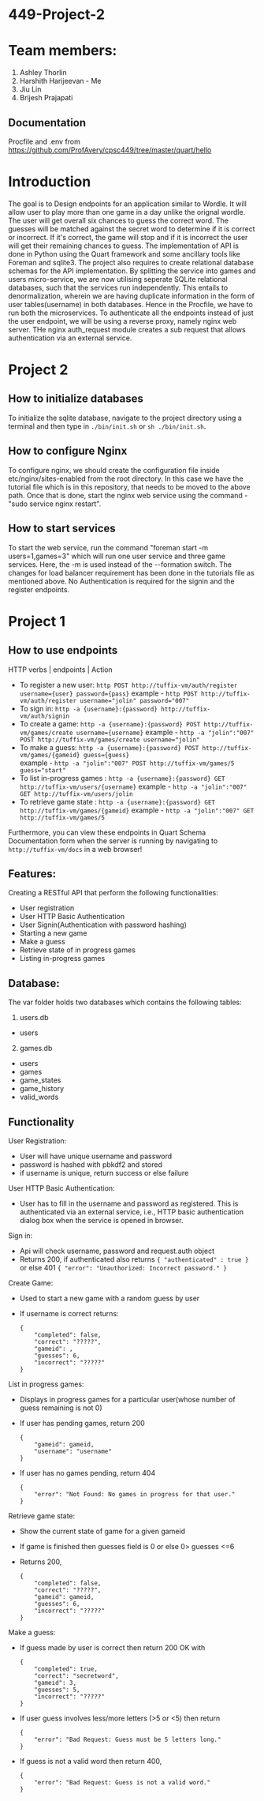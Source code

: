 # 449-Project-2

# Team members:
1. Ashley Thorlin
2. Harshith Harijeevan - Me
3. Jiu Lin
4. Brijesh Prajapati

## Documentation
Procfile and .env from https://github.com/ProfAvery/cpsc449/tree/master/quart/hello

# Introduction
The goal is to Design endpoints for an application similar to Wordle. It will allow user to play more than one game in a day unlike the orignal wordle. The user will get overall six chances to guess the correct word. The guesses will be matched against the secret word to determine if it is correct or incorrect. If it's correct, the game will stop and if it is incorrect the user will get their remaining chances to guess.
The implementation of API is done in Python using the Quart framework and some ancillary tools like Foreman and sqlite3. The project also requires to create relational database schemas for the API implementation.
By splitting the service into games and users micro-service, we are now utilising seperate SQLite relational databases, such that the services run independently. This entails to denormalization, wherein we are having duplicate information in the form of user tables(username) in both databases. Hence in the Procfile, we have to run both the microservices.
To authenticate all the endpoints instead of just the user endpoint, we will be using a reverse proxy, namely nginx web server. THe nginx auth_request module creates a sub request that allows authentication via an external service.

# Project 2
## How to initialize databases
To initialize the sqlite database, navigate to the project directory using a terminal and then type in `./bin/init.sh` or `sh ./bin/init.sh`.

## How to configure Nginx
To configure nginx, we should create the configuration file inside etc/nginx/sites-enabled from the root directory. In this case we have the tutorial file which is in this repository, that needs to be moved to the above path. Once that is done, start the nginx web service using the command - "sudo service nginx restart". 

## How to start services
To start the web service, run the command "foreman start -m users=1,games=3" which will run one user service and three game services. Here, the -m is used instead of the --formation switch. The changes for load balancer requirement has been done in the tutorials file as mentioned above. No Authentication is required for the signin and the register endpoints.


# Project 1
## How to use endpoints
  HTTP verbs | endpoints | Action 

- To register a new user: `http POST http://tuffix-vm/auth/register username={user} password={pass}`
example - `http POST http://tuffix-vm/auth/register username="jolin" password="007"`
- To sign in: `http -a {username}:{password} http://tuffix-vm/auth/signin`
- To create a game: `http -a {username}:{password} POST http://tuffix-vm/games/create username={username}`
example - `http -a "jolin":"007" POST http://tuffix-vm/games/create username="jolin"`
- To make a guess: `http -a {username}:{password} POST http://tuffix-vm/games/{gameid} guess={guess}`  
example - `http -a "jolin":"007" POST http://tuffix-vm/games/5 guess="start"`
- To list in-progress games : `http -a {username}:{password} GET http://tuffix-vm/users/{username}`
example - `http -a "jolin":"007" GET http://tuffix-vm/users/jolin`
- To retrieve game state : `http -a {username}:{password} GET http://tuffix-vm/games/{gameid}`
example - `http -a "jolin":"007" GET http://tuffix-vm/games/5`

Furthermore, you can view these endpoints in Quart Schema Documentation form when the server is running by navigating to `http://tuffix-vm/docs` in a web browser!

## Features:
 Creating a RESTful API that perform the following functionalities:

 - User registration
 - User HTTP Basic Authentication
 - User Signin(Authentication with password hashing)
 - Starting a new game
 - Make a guess
 - Retrieve state of in progress games
 - Listing in-progress games

## Database:
The var folder holds two databases which contains the following tables:
1) users.db
- users
2) games.db 
- users
- games
- game_states
- game_history
- valid_words

## Functionality
 User Registration:
 * User will have unique username and password
 * password is hashed with pbkdf2 and stored
 * if username is unique, return success or else failure

 User HTTP Basic Authentication:
 * User has to fill in the username and password as registered.
   This is authenticated via an external service, i.e., HTTP basic authentication dialog box when the service is opened in browser.

 Sign in:
 * Api will check username, password and request.auth object
 * Returns 200, if authenticated also returns `{ "authenticated" : true }` or else 401 `{ "error": "Unauthorized: Incorrect password." }`

 Create Game:
 * Used to start a new game with a random guess by user
 * If username is correct returns:
 
    ```http://tuffix-vm:5000
    {
        "completed": false,
        "correct": "?????",
        "gameid": ,
        "guesses": 6,
        "incorrect": "?????"
    }
    ```

List in progress games:
* Displays in progress games for a particular user(whose number of guess remaining is not 0)
* If user has pending games, return 200 
    
    ```
    {
        "gameid": gameid,
        "username": "username"
    }
    ```

* If user has no games pending, return 404 

    ```
    {
        "error": "Not Found: No games in progress for that user."
    }
    ```

Retrieve game state:
* Show the current state of game for a given gameid
* If game is finished then guesses field is 0 or else 0> guesses <=6
* Returns 200, 

    ``` 
    { 
        "completed": false,
        "correct": "?????",
        "gameid": gameid,
        "guesses": 6,
        "incorrect": "?????"
    }
    ```

Make a guess:
* If guess made by user is correct then return 200 OK with 

    ```
    {
        "completed": true,
        "correct": "secretword",
        "gameid": 3,
        "guesses": 5,
        "incorrect": "?????"
    }
    ```

* If user guess involves less/more letters (>5 or <5) then return

    ```
    {
        "error": "Bad Request: Guess must be 5 letters long."
    }
    ```

* If guess is not a valid word then return 400, 
    ```
    {
        "error": "Bad Request: Guess is not a valid word."
    }
    ```








 

